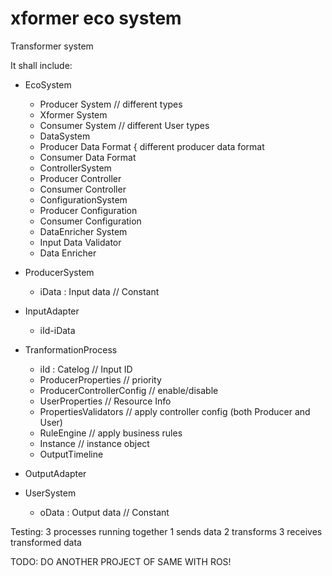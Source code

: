 # xformer eco system
Transformer system

It shall include:
- EcoSystem
   - Producer System // different types
   - Xformer System
   - Consumer System // different User types
  - DataSystem
   - Producer Data Format { different producer data format
   - Consumer Data Format
  - ControllerSystem
   - Producer Controller
   - Consumer Controller
  - ConfigurationSystem
   - Producer Configuration
   - Consumer Configuration
  - DataEnricher System
   - Input Data Validator
   - Data Enricher

- ProducerSystem
    - iData : Input data // Constant
- InputAdapter
    - iId-iData
- TranformationProcess
    - iId : Catelog // Input ID
    - ProducerProperties // priority
    - ProducerControllerConfig // enable/disable
    - UserProperties // Resource Info
    - PropertiesValidators // apply controller config (both Producer and User)
    - RuleEngine // apply business rules
    - Instance // instance object
    - OutputTimeline
- OutputAdapter
- UserSystem
    - oData : Output data // Constant


Testing:
3 processes running together
1 sends data
2 transforms
3 receives transformed data

TODO: DO ANOTHER PROJECT OF SAME WITH ROS!
